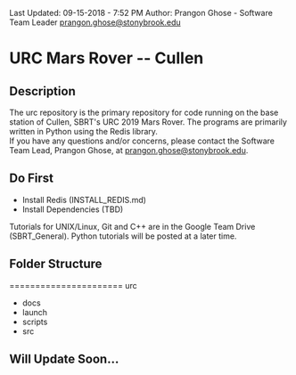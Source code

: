 Last Updated: 09-15-2018 - 7:52 PM
Author: Prangon Ghose - Software Team Leader <prangon.ghose@stonybrook.edu>

# URC Mars Rover -- Cullen
## Description
The urc repository is the primary repository for code running on the base station of Cullen, SBRT's URC 2019 Mars Rover. The programs are primarily written in Python using the Redis library. <br />
If you have any questions and/or concerns, please contact the Software Team Lead, Prangon Ghose, at <prangon.ghose@stonybrook.edu>.

## Do First
* Install Redis (INSTALL_REDIS.md)
* Install Dependencies (TBD)

Tutorials for UNIX/Linux, Git and C++ are in the Google Team Drive (SBRT_General). Python tutorials will be posted at a later time.

## Folder Structure
======================
urc <br />
* docs <br />
* launch <br />
* scripts <br />
* src <br />

## Will Update Soon...
